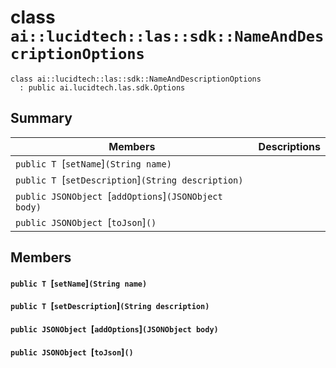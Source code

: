 # class `ai::lucidtech::las::sdk::NameAndDescriptionOptions` 

```
class ai::lucidtech::las::sdk::NameAndDescriptionOptions
  : public ai.lucidtech.las.sdk.Options
```  

## Summary

 Members                        | Descriptions                                
--------------------------------|---------------------------------------------
`public T `[`setName`]`(String name)` | 
`public T `[`setDescription`]`(String description)` | 
`public JSONObject `[`addOptions`]`(JSONObject body)` | 
`public JSONObject `[`toJson`]`()` | 

## Members

#### `public T `[`setName`]`(String name)` 

#### `public T `[`setDescription`]`(String description)` 

#### `public JSONObject `[`addOptions`]`(JSONObject body)` 

#### `public JSONObject `[`toJson`]`()` 


